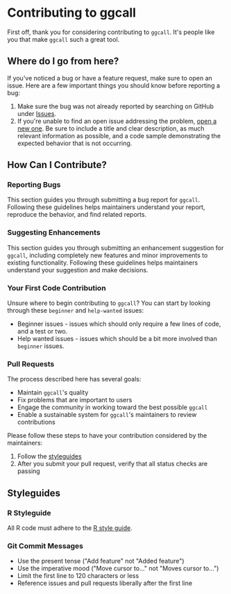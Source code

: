 # Contributing to ggcall

First off, thank you for considering contributing to `ggcall`. It's people like you that make `ggcall` such a great tool.

## Where do I go from here?

If you've noticed a bug or have a feature request, make sure to open an issue. Here are a few important things you should know before reporting a bug:

1. Make sure the bug was not already reported by searching on GitHub under [Issues](https://github.com/yourusername/ggcall/issues).
2. If you're unable to find an open issue addressing the problem, [open a new one](https://github.com/yourusername/ggcall/issues/new). Be sure to include a title and clear description, as much relevant information as possible, and a code sample demonstrating the expected behavior that is not occurring.

## How Can I Contribute?

### Reporting Bugs

This section guides you through submitting a bug report for `ggcall`. Following these guidelines helps maintainers understand your report, reproduce the behavior, and find related reports.

### Suggesting Enhancements

This section guides you through submitting an enhancement suggestion for `ggcall`, including completely new features and minor improvements to existing functionality. Following these guidelines helps maintainers understand your suggestion and make decisions.

### Your First Code Contribution

Unsure where to begin contributing to `ggcall`? You can start by looking through these `beginner` and `help-wanted` issues:

* Beginner issues - issues which should only require a few lines of code, and a test or two.
* Help wanted issues - issues which should be a bit more involved than `beginner` issues.

### Pull Requests

The process described here has several goals:

- Maintain `ggcall`'s quality
- Fix problems that are important to users
- Engage the community in working toward the best possible `ggcall`
- Enable a sustainable system for `ggcall`'s maintainers to review contributions

Please follow these steps to have your contribution considered by the maintainers:

1. Follow the [styleguides](#styleguides)
2. After you submit your pull request, verify that all status checks are passing

## Styleguides

### R Styleguide

All R code must adhere to the [R style guide](https://style.tidyverse.org/).

### Git Commit Messages

* Use the present tense ("Add feature" not "Added feature")
* Use the imperative mood ("Move cursor to..." not "Moves cursor to...")
* Limit the first line to 120 characters or less
* Reference issues and pull requests liberally after the first line